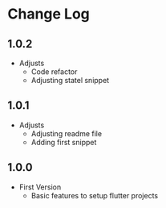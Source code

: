 # Change Log

## 1.0.2

- Adjusts
    - Code refactor
    - Adjusting statel snippet

## 1.0.1

- Adjusts
    - Adjusting readme file
    - Adding first snippet

## 1.0.0

- First Version
    - Basic features to setup flutter projects
